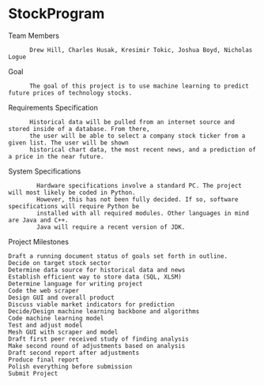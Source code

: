 # StockProgram

Team Members

          Drew Hill, Charles Husak, Kresimir Tokic, Joshua Boyd, Nicholas Logue

Goal

          The goal of this project is to use machine learning to predict future prices of technology stocks.

Requirements Specification

          Historical data will be pulled from an internet source and stored inside of a database. From there, 
          the user will be able to select a company stock ticker from a given list. The user will be shown 
          historical chart data, the most recent news, and a prediction of a price in the near future.

System Specifications

            Hardware specifications involve a standard PC. The project will most likely be coded in Python. 
            However, this has not been fully decided. If so, software specifications will require Python be
            installed with all required modules. Other languages in mind are Java and C++. 
            Java will require a recent version of JDK.

Project Milestones

    Draft a running document status of goals set forth in outline.
    Decide on target stock sector
    Determine data source for historical data and news
    Establish efficient way to store data (SQL, XLSM)
    Determine language for writing project
    Code the web scraper
    Design GUI and overall product
    Discuss viable market indicators for prediction
    Decide/Design machine learning backbone and algorithms
    Code machine learning model
    Test and adjust model
    Mesh GUI with scraper and model
    Draft first peer received study of finding analysis
    Make second round of adjustments based on analysis
    Draft second report after adjustments
    Produce final report
    Polish everything before submission
    Submit Project
